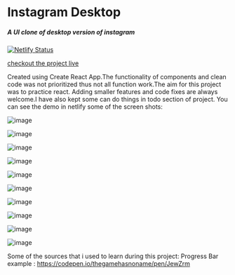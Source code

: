 # Instagram Desktop
##### _A UI clone of desktop version of instagram_

[![Netlify Status](https://api.netlify.com/api/v1/badges/7731b0e9-7813-423f-8472-729dad0f4ffa/deploy-status)](https://app.netlify.com/sites/desk-insta/deploys)

[checkout the project live ](https://desk-insta.netlify.app)

Created using Create React App.The functionality of components and clean code was not prioritized thus not all function work.The aim for this project was to practice react. Adding smaller features and code fixes are always welcome.I have also kept some can do things in todo section of project. You can see the demo in netlify
some of the screen shots: 

![image](https://user-images.githubusercontent.com/46261059/141044276-30c675e8-6012-4356-9d6e-9d36fe35ff57.png)

![image](https://user-images.githubusercontent.com/46261059/141044348-7eb6fe2e-7274-4aa2-b2dd-f0322a687d40.png)

![image](https://user-images.githubusercontent.com/46261059/141044370-f997cc41-879c-4162-bf14-6a68cccf47b5.png)

![image](https://user-images.githubusercontent.com/46261059/141044381-d4c184b7-516b-42bb-aea6-b002b9935b88.png)

![image](https://user-images.githubusercontent.com/46261059/141044422-be1fd244-881e-4430-8191-96b600770afe.png)

![image](https://user-images.githubusercontent.com/46261059/141044453-202c52d0-e5aa-402b-803f-f805bd628164.png)

![image](https://user-images.githubusercontent.com/46261059/141044469-d455f570-5705-4bc9-9c0d-574c3428ddf5.png)

![image](https://user-images.githubusercontent.com/46261059/141044488-a29229f2-1afb-4ca3-beed-6b500cf91dce.png)

![image](https://user-images.githubusercontent.com/46261059/141044506-2cde835c-9acb-42ec-8f83-59a1a82474bb.png)

![image](https://user-images.githubusercontent.com/46261059/141044549-ab03670f-f9d8-46a7-b0f3-787d475c6b23.png)



Some of the sources that i used to learn during this project:
 Progress Bar example : https://codepen.io/thegamehasnoname/pen/JewZrm
